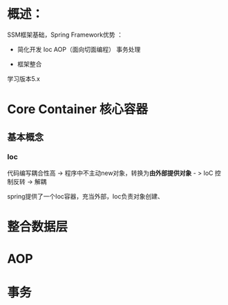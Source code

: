 # 概述：

SSM框架基础，Spring Framework优势 ：

- 简化开发  Ioc AOP（面向切面编程） 事务处理

- 框架整合

学习版本5.x



# Core Container 核心容器

## 基本概念

### Ioc

代码编写耦合性高 -> 程序中不主动new对象，转换为**由外部提供对象** - > IoC 控制反转 -> 解耦

spring提供了一个Ioc容器，充当外部，Ioc负责对象创建、













# 整合数据层

# AOP

# 事务
